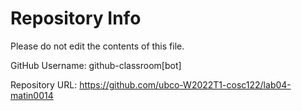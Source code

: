 # Repository Info
Please do not edit the contents of this file.

GitHub Username: github-classroom[bot]

Repository URL: https://github.com/ubco-W2022T1-cosc122/lab04-matin0014
